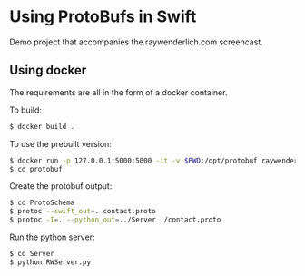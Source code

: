 # Using ProtoBufs in Swift

Demo project that accompanies the raywenderlich.com screencast.


## Using docker

The requirements are all in the form of a docker container.

To build:

```sh
$ docker build .
```

To use the prebuilt version:

```sh
$ docker run -p 127.0.0.1:5000:5000 -it -v $PWD:/opt/protobuf raywenderlich/sc_protobufs
$ cd protobuf
```

Create the protobuf output:

```sh
$ cd ProtoSchema
$ protoc --swift_out=. contact.proto
$ protoc -I=. --python_out=../Server ./contact.proto
```

Run the python server:

```sh
$ cd Server
$ python RWServer.py
```




